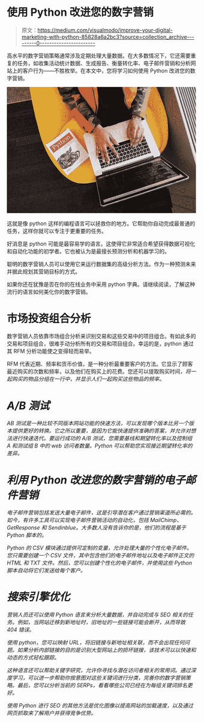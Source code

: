 # 使用 Python 改进您的数字营销

> 原文：<https://medium.com/visualmodo/improve-your-digital-marketing-with-python-85828a6a2bc3?source=collection_archive---------0----------------------->

高水平的数字营销策略通常涉及定期处理大量数据。在大多数情况下，它还需要重复的任务，如收集活动统计数据、生成报告、衡量转化率、电子邮件营销和分析网站上的客户行为——不胜枚举。在本文中，您将学习如何使用 Python 改进您的数字营销。

![](img/517f6168830fd5540b23fda6c2654cc3.png)

这就是像 python 这样的编程语言可以拯救你的地方。它帮助你自动完成最普通的任务，这样你就可以专注于更重要的任务。

好消息是 python 可能是最容易学的语言。这使得它非常适合希望获得数据可视化和自动化功能的初学者。它也被认为是最擅长预测分析和机器学习的。

聪明的数字营销人员可以使用它来运行数据集的高级分析方法。作为一种预测未来并据此规划其营销目标的方式。

如果你还在犹豫是否在你的在线业务中采用 python 字典。请继续阅读，了解这种流行的语言如何美化你的数字营销。

# 市场投资组合分析

数字营销人员依靠市场组合分析来识别交易和这些交易中的项目组合。有如此多的交易和项目组合，很难手动分析所有的交易和项目组合。幸运的是，python 通过其 RFM 分析功能使之变得轻而易举。

RFM 代表近期、频率和货币价值，是一种分析最重要客户的方法。它显示了顾客最近购买的次数和频率，以及他们在购买上的花费。您还可以提取购买时间[](https://visualmodo.com/what-is-the-rage-in-ecommerce-worldwide-in-recent-times/)*，将一起购买的物品分组在一行中，并显示人们一起购买这些物品的频率。*

# *A/B 测试*

*AB 测试是一种比较不同版本网站功能的快速方法，可以发现哪个版本比另一个版本提供更好的转换。它之所以重要，是因为它能快速提供准确的答案，并允许对想法进行快速迭代。要运行成功的 A/B 测试，您需要基线和期望转化率以及控制组 A 和测试组 B 中的 web 访问者数量。Python 可以帮助您实现接近期望转化率的差异。*

# *利用 Python 改进您的数字营销的电子邮件营销*

*电子邮件营销包括发送大量电子邮件，这是引导潜在客户通过营销渠道所必需的。如今，有许多工具可以实现电子邮件营销活动的自动化，包括 MailChimp、GetResponse 和 Sendinblue。大多数人没有告诉你的是，他们的流程是基于 Python 脚本的。*

*Python 的 CSV 模块通过提供可定制的变量，允许处理大量的个性化电子邮件。您只需要创建一个 CSV 文件，其中包含他们的电子邮件地址以及电子邮件正文的 HTML 和 TXT 文件。然后，您可以创建个性化的电子邮件，并使用这些 Python 脚本自动将它们发送给每个客户。*

# *搜索引擎优化*

*营销人员还可以使用 Python 语言来分析大量数据，并自动完成与 SEO 相关的任务。例如，当网站迁移到新地址时，旧地址的一些链接可能会断开，从而导致 404 错误。*

*使用 python，您可以映射 URL，将旧链接与新地址相关联，而不会出现任何问题。如果分析内部链接的目的是识别大型网站上的损坏链接，该技术可以以快速和动态的方式轻松跟踪。*

*这种语言还可以帮助关键字研究，允许你寻找与潜在访问者相关的常用词。通过深度学习，可以进一步帮助你按意图对这些关键词进行分类，完善你的数字营销策略。最后，您可以分析当前的 SERPs，看看哪些公司已经在为每组关键词排名更好。*

*使用 Python 进行 SEO 的其他方法是优化图像以提高网站的加载速度，以及通过网页抓取来了解用户并获得竞争优势。*
